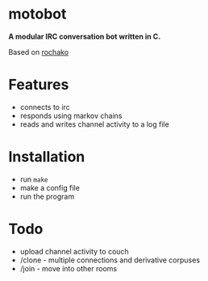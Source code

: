 # motobot

**A modular IRC conversation bot written in C.**

Based on [rochako](https://github.com/rochack/rochako)

# Features
- connects to irc
- responds using markov chains
- reads and writes channel activity to a log file

# Installation
- run `make`
- make a config file
- run the program

# Todo
- upload channel activity to couch
- /clone - multiple connections and derivative corpuses
- /join - move into other rooms
